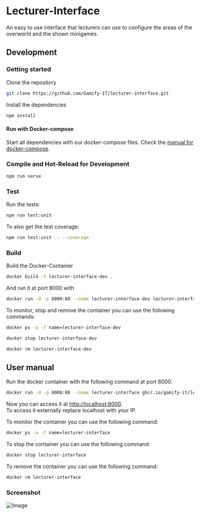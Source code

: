 # Lecturer-Interface

An easy to use interface that lecturers can use to configure the areas of the overworld and the shown minigames.

## Development

### Getting started

Clone the repository  
```sh
git clone https://github.com/Gamify-IT/lecturer-interface.git
```

Install the dependencies  
```sh
npm install
```

#### Run with Docker-compose

Start all dependencies with our docker-compose files.
Check the [manual for docker-compose](https://github.com/Gamify-IT/docs/blob/main/dev-manuals/docker-compose/docker-compose.md).

### Compile and Hot-Reload for Development

```sh
npm run serve
```

### Test

Run the tests:
```sh
npm run test:unit
```

To also get the test coverage:
```sh
npm run test:unit -- --coverage
```

### Build

Build the Docker-Container
```sh
docker build -t lecturer-interface-dev .
```
And run it at port 8000 with
```sh
docker run -d -p 8000:80 --name lecturer-interface-dev lecturer-interface-dev
```

To monitor, stop and remove the container you can use the following commands:
```sh
docker ps -a -f name=lecturer-interface-dev
```
```sh
docker stop lecturer-interface-dev
```
```sh
docker rm lecturer-interface-dev
```

## User manual

Run the docker container with the following command at port 8000:
```sh
docker run -d -p 8000:80 --name lecturer-interface ghcr.io/gamify-it/lecturer-interface:latest
```
Now you can access it at [http://localhost:8000](http://localhost:8000).  
To access it externally replace localhost with your IP.  

To monitor the container you can use the following command:
```sh
docker ps -a -f name=lecturer-interface
```
To stop the container you can use the following command:
```sh
docker stop lecturer-interface
```
To remove the container you can use the following command:
```sh
docker rm lecturer-interface
```

### Screenshot
![Image](https://user-images.githubusercontent.com/39833217/178007768-a4f20b6d-5348-48e6-89a2-6956d15ea065.png)